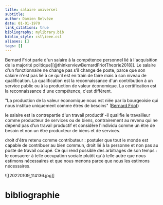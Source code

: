 ```yaml
---
title: salaire universel
subtitle:
author: Damien Belvèze
date: 01-01-1970
link_citations: true
bibliography: mylibrary.bib
biblio_style: csl\ieee.csl
aliases: []
tags: []
---
```


Bernard Friot parle d'un salaire à la compétence personnel lié à l'acquisition de la majorité politique[[@thinkerviewBernardFriotTheorie2018]]. 
Le salaire d'un fonctionnaire ne change pas s'il change de poste, parce que son salaire n'est pas lié à ce qu'il est en train de faire mais à son niveau de qualification. La qualification est la reconnaissance d'un contribution à un service public ou à la production de valeur économique. La certification est la reconnaissance d'une compétence, c'est différent. 

"La production de la valeur économique nous est niée par la bourgeoisie qui nous institue uniquement comme êtres de besoins" ([Bernard Friot](https://www.youtube.com/watch?v=zrS-OkFTLkc))

le salaire est la contrepartie d'un travail productif -il qualifie le travailleur comme producteur de services ou de biens, contrairement au revenu qui ne dépend pas d'un travail productif et considère l'individu comme un être de besoin et non un être producteur de biens et de services. 

droit d'être retenu comme contributeur : postuler que tout le monde est capable de contribuer au bien commun, droit lié à la personne et non pas au poste de travail occupé. Ce qui rend possible des arbitrages de son temps : le consacrer à telle occupation sociale plutôt qu'à telle autre que nous estimons nécessaires et que nous menons parce que nous les estimons nécessaires. 

![[20220109_114136.jpg]]

# bibliographie

